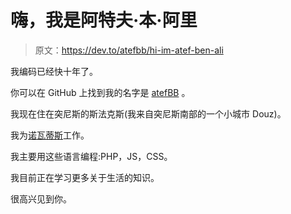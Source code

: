 # 嗨，我是阿特夫·本·阿里

> 原文：<https://dev.to/atefbb/hi-im-atef-ben-ali>

我编码已经快十年了。

你可以在 GitHub 上找到我的名字是 [atefBB](https://github.com/atefBB) 。

我现在住在突尼斯的斯法克斯(我来自突尼斯南部的一个小城市 Douz)。

我为[诺瓦蒂斯](https://www.novatis.tn)工作。

我主要用这些语言编程:PHP，JS，CSS。

我目前正在学习更多关于生活的知识。

很高兴见到你。